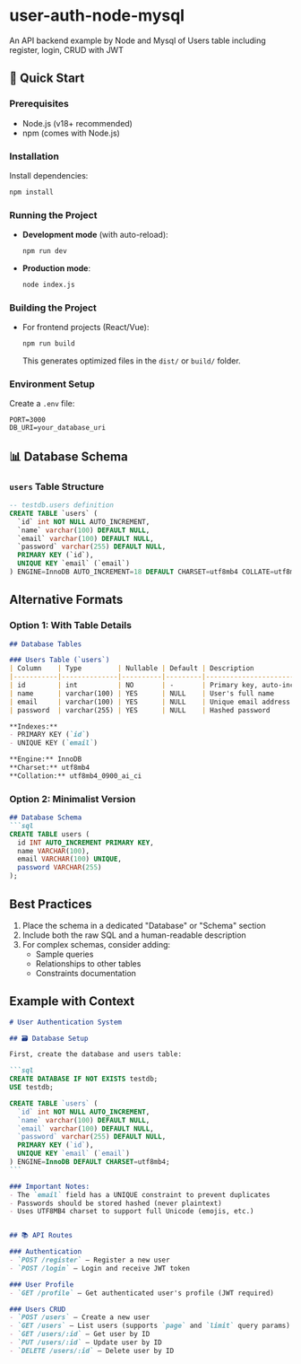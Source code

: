 # user-auth-node-mysql
An API backend example by Node and Mysql of Users table including register, login, CRUD with JWT

## 🚀 Quick Start

### Prerequisites
- Node.js (v18+ recommended)
- npm (comes with Node.js)

### Installation
 Install dependencies:
   ```bash
   npm install
   ```

### Running the Project
- **Development mode** (with auto-reload):
  ```bash
  npm run dev
  ```
- **Production mode**:
  ```bash
  node index.js
  ```

### Building the Project
- For frontend projects (React/Vue):
  ```bash
  npm run build
  ```
  This generates optimized files in the `dist/` or `build/` folder.

### Environment Setup
Create a `.env` file:
```env
PORT=3000
DB_URI=your_database_uri
```

## 📊 Database Schema

### `users` Table Structure
```sql
-- testdb.users definition
CREATE TABLE `users` (
  `id` int NOT NULL AUTO_INCREMENT,
  `name` varchar(100) DEFAULT NULL,
  `email` varchar(100) DEFAULT NULL,
  `password` varchar(255) DEFAULT NULL,
  PRIMARY KEY (`id`),
  UNIQUE KEY `email` (`email`)
) ENGINE=InnoDB AUTO_INCREMENT=18 DEFAULT CHARSET=utf8mb4 COLLATE=utf8mb4_0900_ai_ci;
```

## Alternative Formats

### Option 1: With Table Details
```markdown
## Database Tables

### Users Table (`users`)
| Column    | Type         | Nullable | Default | Description          |
|-----------|--------------|----------|---------|----------------------|
| id        | int          | NO       | -       | Primary key, auto-increment |
| name      | varchar(100) | YES      | NULL    | User's full name     |
| email     | varchar(100) | YES      | NULL    | Unique email address |
| password  | varchar(255) | YES      | NULL    | Hashed password      |

**Indexes:**
- PRIMARY KEY (`id`)
- UNIQUE KEY (`email`)

**Engine:** InnoDB  
**Charset:** utf8mb4  
**Collation:** utf8mb4_0900_ai_ci
```

### Option 2: Minimalist Version
```markdown
## Database Schema
```sql
CREATE TABLE users (
  id INT AUTO_INCREMENT PRIMARY KEY,
  name VARCHAR(100),
  email VARCHAR(100) UNIQUE,
  password VARCHAR(255)
);
```

## Best Practices

1. Place the schema in a dedicated "Database" or "Schema" section
2. Include both the raw SQL and a human-readable description
3. For complex schemas, consider adding:
   - Sample queries
   - Relationships to other tables
   - Constraints documentation

## Example with Context
````markdown
# User Authentication System

## 🗃️ Database Setup

First, create the database and users table:

```sql
CREATE DATABASE IF NOT EXISTS testdb;
USE testdb;

CREATE TABLE `users` (
  `id` int NOT NULL AUTO_INCREMENT,
  `name` varchar(100) DEFAULT NULL,
  `email` varchar(100) DEFAULT NULL,
  `password` varchar(255) DEFAULT NULL,
  PRIMARY KEY (`id`),
  UNIQUE KEY `email` (`email`)
) ENGINE=InnoDB DEFAULT CHARSET=utf8mb4;
```

### Important Notes:
- The `email` field has a UNIQUE constraint to prevent duplicates
- Passwords should be stored hashed (never plaintext)
- Uses UTF8MB4 charset to support full Unicode (emojis, etc.)


## 📚 API Routes

### Authentication
- `POST /register` — Register a new user
- `POST /login` — Login and receive JWT token

### User Profile
- `GET /profile` — Get authenticated user's profile (JWT required)

### Users CRUD
- `POST /users` — Create a new user
- `GET /users` — List users (supports `page` and `limit` query params)
- `GET /users/:id` — Get user by ID
- `PUT /users/:id` — Update user by ID
- `DELETE /users/:id` — Delete user by ID
